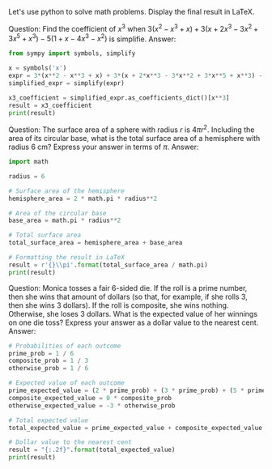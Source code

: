 Let's use python to solve math problems. Display the final result in LaTeX.

Question: Find the coefficient of $x^3$ when $3(x^2 - x^3+x) +3(x +2x^3- 3x^2 + 3x^5+x^3) -5(1+x-4x^3 - x^2)$ is simplifie.
Answer:
```python
from sympy import symbols, simplify

x = symbols('x')
expr = 3*(x**2 - x**3 + x) + 3*(x + 2*x**3 - 3*x**2 + 3*x**5 + x**3) - 5*(1 + x - 4*x**3 - x**2)
simplified_expr = simplify(expr)

x3_coefficient = simplified_expr.as_coefficients_dict()[x**3]
result = x3_coefficient
print(result)
```

Question: The surface area of a sphere with radius $r$ is $4\pi r^2$. Including the area of its circular base, what is the total surface area of a hemisphere with radius 6 cm? Express your answer in terms of $\pi$.
Answer:
```python
import math

radius = 6

# Surface area of the hemisphere
hemisphere_area = 2 * math.pi * radius**2

# Area of the circular base
base_area = math.pi * radius**2

# Total surface area
total_surface_area = hemisphere_area + base_area

# Formatting the result in LaTeX
result = r'{}\\pi'.format(total_surface_area / math.pi)
print(result)
```

Question: Monica tosses a fair 6-sided die.  If the roll is a prime number, then she wins that amount of dollars (so that, for example, if she rolls 3, then she wins 3 dollars).  If the roll is composite, she wins nothing. Otherwise, she loses 3 dollars. What is the expected value of her winnings on one die toss? Express your answer as a dollar value to the nearest cent.
Answer:
```python
# Probabilities of each outcome
prime_prob = 1 / 6
composite_prob = 1 / 3
otherwise_prob = 1 / 6

# Expected value of each outcome
prime_expected_value = (2 * prime_prob) + (3 * prime_prob) + (5 * prime_prob)
composite_expected_value = 0 * composite_prob
otherwise_expected_value = -3 * otherwise_prob

# Total expected value
total_expected_value = prime_expected_value + composite_expected_value + otherwise_expected_value

# Dollar value to the nearest cent
result = "{:.2f}".format(total_expected_value)
print(result)
```